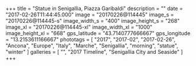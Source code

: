 +++
title = "Statue in Senigallia, Piazza Garibaldi"
description = ""
date = "2017-02-26T11:44:45.000"
image = "20170226@114445"
image_s = "20170226@114445-s"
image_width_s = "400"
image_height_s = "268"
image_xl = "20170226@114445-xl"
image_width_xl = "1000"
image_height_xl = "668"
gps_latitude = "43.7140777666667"
gps_longitude = "13.2153611166667"
phototags = [ "2017", "2017-02", "2017-02-26", "Ancona", "Europe", "Italy", "Marche", "Senigallia", "morning", "statue", "winter" ]
galleries = [ "", "2017 Timeline", "Senigallia City and Seaside" ]
+++
